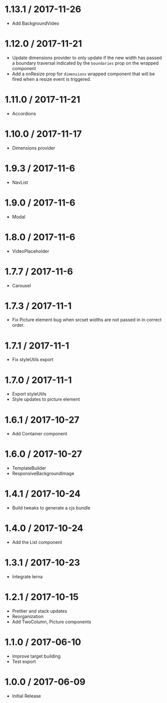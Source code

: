 1.13.1 / 2017-11-26
==================
- Add BackgroundVideo

1.12.0 / 2017-11-21
==================
- Update dimensions provider to only update if the new width has passed a
boundary traversal indicated by the `boundaries` prop on the wrapped component
- Add a onResize prop for `dimensions` wrapped component that will be fired when
a resize event is triggered.

1.11.0 / 2017-11-21
==================
- Accordions

1.10.0 / 2017-11-17
==================
- Dimensions provider

1.9.3 / 2017-11-6
==================
- NavList

1.9.0 / 2017-11-6
==================
- Modal

1.8.0 / 2017-11-6
==================
- VideoPlaceholder

1.7.7 / 2017-11-6
==================
- Carousel

1.7.3 / 2017-11-1
==================
- Fix Picture element bug when srcset widths are not passed in in correct order.

1.7.1 / 2017-11-1
==================
- Fix styleUtils export

1.7.0 / 2017-11-1
==================
- Export styleUtils
- Style updates to picture element

1.6.1 / 2017-10-27
==================
- Add Container component

1.6.0 / 2017-10-27
==================
- TemplateBuilder
- ResponsiveBackgroundImage

1.4.1 / 2017-10-24
==================
- Build tweaks to generate a cjs bundle

1.4.0 / 2017-10-24
==================
- Add the List component

1.3.1 / 2017-10-23
==================
- Integrate lerna

1.2.1 / 2017-10-15
==================
- Prettier and stack updates
- Reorganization
- Add TwoColumn, Picture components

1.1.0 / 2017-06-10
==================
- Improve target building
- Test export

1.0.0 / 2017-06-09
==================
- Initial Release
